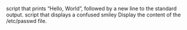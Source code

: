  script that prints “Hello, World”, followed by a new line to the standard output.
script that displays a confused smiley
Display the content of the /etc/passwd file.
